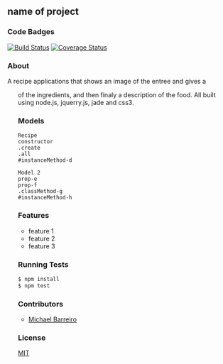 ## name of project
### Code Badges
[![Build Status](https://travis-ci.org/MikeBBarreiro/iron-chef.svg?branch=master)](https://travis-ci.org/MikeBBarreiro/iron-chef)
[![Coverage Status](https://img.shields.io/coveralls/MikeBBarreiro/iron-chef.svg)](https://coveralls.io/r/MikeBBarreiro/iron-chef?branch=master)

### About
A recipe applications that shows an image of the entree and gives a <ul> of the ingredients, and then finaly a description of the food. All built using node.js, jquerry.js, jade and css3.

### Models
```
Recipe
constructor
.create
.all
#instanceMethod-d
```

```
Model 2
prop-e
prop-f
.classMethod-g
#instanceMethod-h
```

### Features
- feature 1
- feature 2
- feature 3

### Running Tests
```bash
$ npm install
$ npm test
```

### Contributors
- [Michael Barreiro](https://github.com/MikeBBarreiro)

### License
[MIT](LICENSE)

